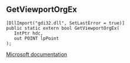 ## GetViewportOrgEx

```
[DllImport("gdi32.dll", SetLastError = true)]
public static extern bool GetViewportOrgEx(
   IntPtr hdc,
   out POINT lpPoint
);
```

[Microsoft documentation](https://docs.microsoft.com/en-us/windows/win32/api/wingdi/nf-wingdi-getviewportorgex)
